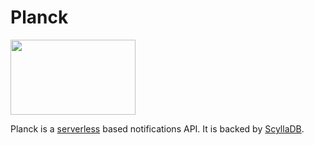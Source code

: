 # Planck

<img src="https://i.timevi.be/2013/06/15/chronology-of-the-universe-wikipedia-the-free-encyclopedia-7.png" width="200" height="120" />

Planck is a [serverless](https://serverless.com/) based notifications API. It is backed by [ScyllaDB](http://www.scylladb.com/).
